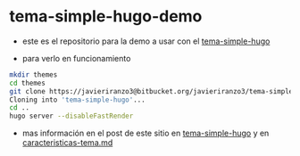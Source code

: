 # tema-simple-hugo-demo

* este es el repositorio para la demo a usar con el [tema-simple-hugo](https://javieriranzo3@bitbucket.org/javieriranzo3/tema-simple-hugo.git)

* para verlo en funcionamiento 

```bash
mkdir themes
cd themes
git clone https://javieriranzo3@bitbucket.org/javieriranzo3/tema-simple-hugo.git
Cloning into 'tema-simple-hugo'...
cd ..
hugo server --disableFastRender
```

* mas información en el post de este sitio en [tema-simple-hugo](http://localhost:1313/post/tema-simple-hugo/) y en [caracteristicas-tema.md](http://localhost:1313/post/caracteristicas-tema/)
